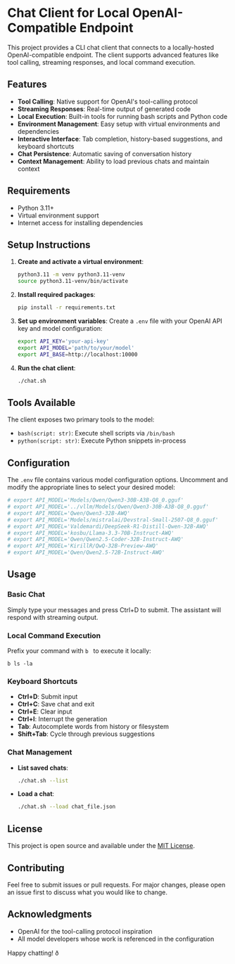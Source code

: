# Chat Client for Local OpenAI-Compatible Endpoint

This project provides a CLI chat client that connects to a locally-hosted OpenAI-compatible endpoint. The client supports advanced features like tool calling, streaming responses, and local command execution.

## Features

- **Tool Calling**: Native support for OpenAI's tool-calling protocol
- **Streaming Responses**: Real-time output of generated code
- **Local Execution**: Built-in tools for running bash scripts and Python code
- **Environment Management**: Easy setup with virtual environments and dependencies
- **Interactive Interface**: Tab completion, history-based suggestions, and keyboard shortcuts
- **Chat Persistence**: Automatic saving of conversation history
- **Context Management**: Ability to load previous chats and maintain context

## Requirements

- Python 3.11+
- Virtual environment support
- Internet access for installing dependencies

## Setup Instructions

1. **Create and activate a virtual environment**:
   ```bash
   python3.11 -m venv python3.11-venv
   source python3.11-venv/bin/activate
   ```

2. **Install required packages**:
   ```bash
   pip install -r requirements.txt
   ```

3. **Set up environment variables**:
   Create a `.env` file with your OpenAI API key and model configuration:
   ```bash
   export API_KEY='your-api-key'
   export API_MODEL='path/to/your/model'
   export API_BASE=http://localhost:10000
   ```

4. **Run the chat client**:
   ```bash
   ./chat.sh
   ```

## Tools Available

The client exposes two primary tools to the model:

- `bash(script: str)`: Execute shell scripts via `/bin/bash`
- `python(script: str)`: Execute Python snippets in-process

## Configuration

The `.env` file contains various model configuration options. Uncomment and modify the appropriate lines to select your desired model:

```bash
# export API_MODEL='Models/Qwen/Qwen3-30B-A3B-Q8_0.gguf'
# export API_MODEL='../vllm/Models/Qwen/Qwen3-30B-A3B-Q8_0.gguf'
# export API_MODEL='Qwen/Qwen3-32B-AWQ'
# export API_MODEL='Models/mistralai/Devstral-Small-2507-Q8_0.gguf'
# export API_MODEL='Valdemardi/DeepSeek-R1-Distill-Qwen-32B-AWQ'
# export API_MODEL='kosbu/Llama-3.3-70B-Instruct-AWQ'
# export API_MODEL='Qwen/Qwen2.5-Coder-32B-Instruct-AWQ'
# export API_MODEL='KirillR/QwQ-32B-Preview-AWQ'
# export API_MODEL='Qwen/Qwen2.5-72B-Instruct-AWQ'
```

## Usage

### Basic Chat

Simply type your messages and press Ctrl+D to submit. The assistant will respond with streaming output.

### Local Command Execution

Prefix your command with `b ` to execute it locally:
```
b ls -la
```

### Keyboard Shortcuts

- **Ctrl+D**: Submit input
- **Ctrl+C**: Save chat and exit
- **Ctrl+E**: Clear input
- **Ctrl+I**: Interrupt the generation
- **Tab**: Autocomplete words from history or filesystem
- **Shift+Tab**: Cycle through previous suggestions

### Chat Management

- **List saved chats**:
  ```bash
  ./chat.sh --list
  ```

- **Load a chat**:
  ```bash
  ./chat.sh --load chat_file.json
  ```

## License

This project is open source and available under the [MIT License](https://opensource.org/licenses/MIT).

## Contributing

Feel free to submit issues or pull requests. For major changes, please open an issue first to discuss what you would like to change.

## Acknowledgments

- OpenAI for the tool-calling protocol inspiration
- All model developers whose work is referenced in the configuration

Happy chatting! ð
